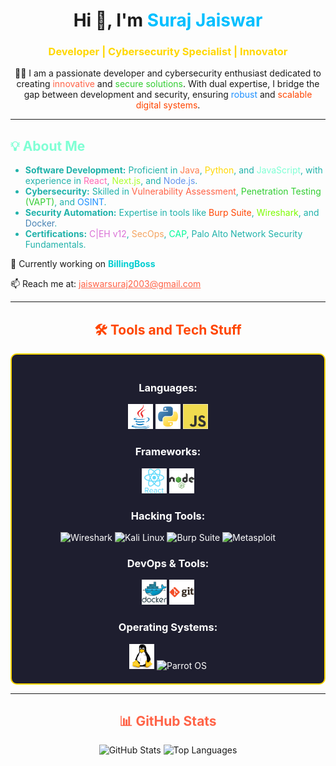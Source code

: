 <h1 align="center">Hi 👋, I'm <span style="color:#00BFFF;">Suraj Jaiswar</span></h1>
<h3 align="center" style="color:#FFD700;">Developer | Cybersecurity Specialist | Innovator</h3>

<p align="center">
  👨‍💻 I am a passionate developer and cybersecurity enthusiast dedicated to creating <span style="color:#FF6347;">innovative</span> and <span style="color:#32CD32;">secure solutions</span>.  
  With dual expertise, I bridge the gap between development and security, ensuring <span style="color:#1E90FF;">robust</span> and <span style="color:#FF4500;">scalable digital systems</span>.
</p>

---

<h2 align="left" style="color:#7FFFD4;">💡 About Me</h2>
<ul style="color:#20B2AA;">
  <li><strong>Software Development:</strong> Proficient in <span style="color:#FF7F50;">Java</span>, <span style="color:#FFD700;">Python</span>, and <span style="color:#7FFFD4;">JavaScript</span>, with experience in <span style="color:#FF69B4;">React</span>, <span style="color:#ADFF2F;">Next.js</span>, and <span style="color:#6495ED;">Node.js</span>.</li>
  <li><strong>Cybersecurity:</strong> Skilled in <span style="color:#FF6347;">Vulnerability Assessment</span>, <span style="color:#32CD32;">Penetration Testing (VAPT)</span>, and <span style="color:#1E90FF;">OSINT</span>.</li>
  <li><strong>Security Automation:</strong> Expertise in tools like <span style="color:#FF4500;">Burp Suite</span>, <span style="color:#7CFC00;">Wireshark</span>, and <span style="color:#4682B4;">Docker</span>.</li>
  <li><strong>Certifications:</strong> <span style="color:#DA70D6;">C|EH v12</span>, <span style="color:#F4A460;">SecOps</span>, <span style="color:#00FA9A;">CAP</span>, Palo Alto Network Security Fundamentals.</li>
</ul>
<p>🔭 Currently working on <strong style="color:#00CED1;">BillingBoss</strong></p>
<p>📫 Reach me at: <a href="mailto:jaiswarsuraj2003@gmail.com" style="color:#FF6347;">jaiswarsuraj2003@gmail.com</a></p>

---

<h2 align="center" style="color:#FF4500;">🛠️ Tools and Tech Stuff</h2>
<div align="center" style="border: 2px solid #FFD700; border-radius: 10px; padding: 20px; background-color: #1e1e2f; color: white;">
  <h3>Languages:</h3>
  <img src="https://raw.githubusercontent.com/devicons/devicon/master/icons/java/java-original.svg" alt="Java" width="40" height="40" />
  <img src="https://raw.githubusercontent.com/devicons/devicon/master/icons/python/python-original.svg" alt="Python" width="40" height="40" />
  <img src="https://raw.githubusercontent.com/devicons/devicon/master/icons/javascript/javascript-original.svg" alt="JavaScript" width="40" height="40" />

  <h3>Frameworks:</h3>
  <img src="https://raw.githubusercontent.com/devicons/devicon/master/icons/react/react-original-wordmark.svg" alt="React" width="40" height="40" />
  <img src="https://raw.githubusercontent.com/devicons/devicon/master/icons/nodejs/nodejs-original-wordmark.svg" alt="Node.js" width="40" height="40" />

  <h3>Hacking Tools:</h3>
  <img src="https://img.icons8.com/color/48/000000/wireshark.png" alt="Wireshark" width="40" height="40" />
  <img src="https://www.kali.org/images/kali-dragon-icon.svg" alt="Kali Linux" width="40" height="40" />
  <img src="https://upload.wikimedia.org/wikipedia/commons/thumb/e/e7/Burp_Suite_Logo.svg/1200px-Burp_Suite_Logo.svg.png" alt="Burp Suite" width="40" height="40" />
  <img src="https://www.metasploit.com/sites/default/files/metasploit-blue-icon.png" alt="Metasploit" width="40" height="40" />

  <h3>DevOps & Tools:</h3>
  <img src="https://raw.githubusercontent.com/devicons/devicon/master/icons/docker/docker-original-wordmark.svg" alt="Docker" width="40" height="40" />
  <img src="https://raw.githubusercontent.com/devicons/devicon/master/icons/git/git-original-wordmark.svg" alt="Git" width="40" height="40" />

  <h3>Operating Systems:</h3>
  <img src="https://raw.githubusercontent.com/devicons/devicon/master/icons/linux/linux-original.svg" alt="Linux" width="40" height="40" />
  <img src="https://upload.wikimedia.org/wikipedia/commons/thumb/d/db/Parrot_OS_Logo.svg/1024px-Parrot_OS_Logo.svg.png" alt="Parrot OS" width="40" height="40" />
</div>

---

<h2 align="center" style="color:#FF6347;">📊 GitHub Stats</h2>
<p align="center">
  <img src="https://github-readme-stats.vercel.app/api?username=surajjaiswar2003&show_icons=true&locale=en&theme=radical" alt="GitHub Stats" width="48%" />
  <img src="https://github-readme-stats.vercel.app/api/top-langs?username=surajjaiswar2003&show_icons=true&locale=en&layout=compact&theme=radical" alt="Top Languages" width="48%" />
</p>
